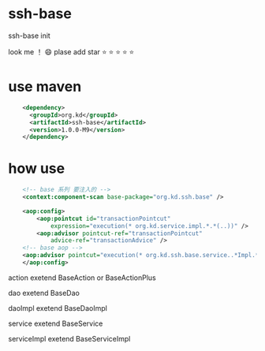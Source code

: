 # ssh-base
ssh-base init

look me ！
:smile:  plase  add  star
:star:  :star:  :star:  :star:  :star: 

# use maven 
```xml  
	<dependency>
	  <groupId>org.kd</groupId>
	  <artifactId>ssh-base</artifactId>
	  <version>1.0.0-M9</version>
	</dependency>
``` 

# how use
```xml 
 	<!-- base 系列 要注入的 -->
    <context:component-scan base-package="org.kd.ssh.base" />
 ``` 

```xml  
	<aop:config>
		<aop:pointcut id="transactionPointcut"
			expression="execution(* org.kd.service.impl.*.*(..))" />
		<aop:advisor pointcut-ref="transactionPointcut"
			advice-ref="transactionAdvice" />
	<!-- base aop -->
	<aop:advisor pointcut="execution(* org.kd.ssh.base.service..*Impl.*(..))" advice-ref="transactionAdvice" />
	</aop:config>
``` 

 action      exetend BaseAction or BaseActionPlus
 
 
 dao         exetend  BaseDao
 
 
 daoImpl     exetend  BaseDaoImpl
 
 
 service     exetend  BaseService
 
 
 serviceImpl exetend  BaseServiceImpl
 